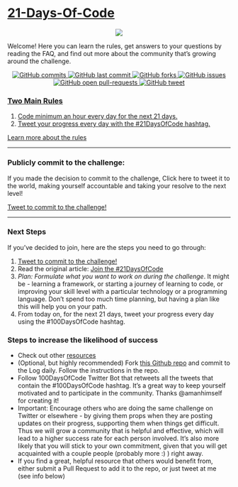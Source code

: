 # [21-Days-Of-Code](https://www.100daysofcode.com/)
<p align="center">
  <img src="https://miro.medium.com/max/1192/1*IjfVm12nJS6AFlUIK97lXg.gif">
</p>

Welcome! Here you can learn the rules, get answers to your questions by reading the FAQ, and find out more about the community that’s growing around the challenge.

<p align="center">
    <a href="https://github.com/cs-ashoka/21-days-of-code/commits/">
    <img src="https://badgen.net/github/commits/cs-ashoka/21-days-of-code"
         alt="GitHub commits">
    <a href="https://github.com/cs-ashoka/21-days-of-code/commits/main">
    <img src="https://badgen.net/github/last-commit/cs-ashoka/21-days-of-code"
         alt="GitHub last commit">
    <a href="https://github.com/cs-ashoka/21-days-of-code/network/">
    <img src="https://badgen.net/github/forks/cs-ashoka/21-days-of-code"
         alt="GitHub forks">
    <a href="https://github.com/cs-ashoka/21-days-of-code/issues/">
    <img src="https://badgen.net/github/issues/cs-ashoka/21-days-of-code/"
         alt="GitHub issues">
    <a href="https://github.com/cs-ashoka/21-days-of-code/pulls?q=is%3Aopen">
    <img src="https://badgen.net/github/open-prs/cs-ashoka/21-days-of-code"
         alt="GitHub open pull-requests">
    <a href="https://twitter.com/intent/tweet?text=I%27m%20publicly%20committing%20to%20the%2021DaysOfCode%20Challenge%20starting%20today!%20Learn%20More%20and%20Join%20me!&url=https://github.com/cs-ashoka/21-days-of-code&hashtags=21DaysOfCode">
    <img src="https://img.shields.io/twitter/url/https/github.com/cs-ashoka/21-days-of-code.svg?style=flat-square&logo=twitter"
         alt="GitHub tweet">
</p>

### Two Main Rules

1.  Code minimum an hour every day for the next 21 days.
2.  Tweet your progress every day with the #21DaysOfCode hashtag.

[Learn more about the rules](https://www.100daysofcode.com/rules)

* * *

### Publicly commit to the challenge:

If you made the decision to commit to the challenge, Click here to tweet it to the world, making yourself accountable and taking your resolve to the next level!

[Tweet to commit to the challenge!](https://twitter.com/intent/tweet?text=I%27m%20publicly%20committing%20to%20the%2021DaysOfCode%20Challenge%20starting%20today!%20Learn%20More%20and%20Join%20me!&url=https://github.com/cs-ashoka/21-days-of-code&hashtags=21DaysOfCode)

* * *

### Next Steps

If you’ve decided to join, here are the steps you need to go through:

1.  [Tweet to commit to the challenge!](https://twitter.com/intent/tweet?text=I%27m%20publicly%20committing%20to%20the%2021DaysOfCode%20Challenge%20starting%20today!%20Learn%20More%20and%20Join%20me!&url=https://github.com/cs-ashoka/21-days-of-code&hashtags=21DaysOfCode)
2.  Read the original article: [Join the #21DaysOfCode](https://www.freecodecamp.org/news/join-the-100daysofcode-556ddb4579e4/)
3.  *Plan: Formulate what you want to work on during the challenge*. It might be - learning a framework, or starting a journey of learning to code, or improving your skill level with a particular technology or a programming language. Don’t spend too much time planning, but having a plan like this will help you on your path.
4.  From today on, for the next 21 days, tweet your progress every day using the #100DaysOfCode hashtag.

### Steps to increase the likelihood of success

- Check out other [resources](https://www.100daysofcode.com/resources)
- (Optional, but highly recommended) Fork [this Github repo](https://github.com/cs-ashoka/100-days-of-code) and commit to the Log daily. Follow the instructions in the repo.
- Follow 100DaysOfCode Twitter Bot that retweets all the tweets that contain the #100DaysOfCode hashtag. It’s a great way to keep yourself motivated and to participate in the community. Thanks @amanhimself for creating it!
- Important: Encourage others who are doing the same challenge on Twitter or elsewhere - by giving them props when they are posting updates on their progress, supporting them when things get difficult. Thus we will grow a community that is helpful and effective, which will lead to a higher success rate for each person involved. It’s also more likely that you will stick to your own commitment, given that you will get acquainted with a couple people (probably more :) ) right away.
- If you find a great, helpful resource that others would benefit from, either submit a Pull Request to add it to the repo, or just tweet at me (see info below)
